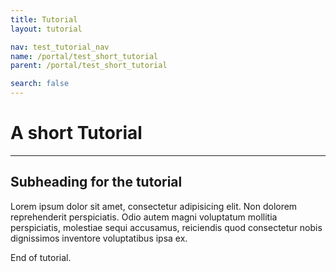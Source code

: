 ```yaml
---
title: Tutorial
layout: tutorial

nav: test_tutorial_nav
name: /portal/test_short_tutorial
parent: /portal/test_short_tutorial

search: false
---
```


# A short Tutorial 

<hr>

## Subheading for the tutorial

Lorem ipsum dolor sit amet, consectetur adipisicing elit. Non dolorem 
reprehenderit perspiciatis. Odio autem magni voluptatum mollitia perspiciatis,
molestiae sequi accusamus, reiciendis quod consectetur nobis dignissimos 
inventore voluptatibus ipsa ex.

End of tutorial.